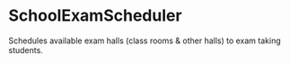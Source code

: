 # SchoolExamScheduler
Schedules available exam halls (class rooms &amp; other halls) to exam taking students.
